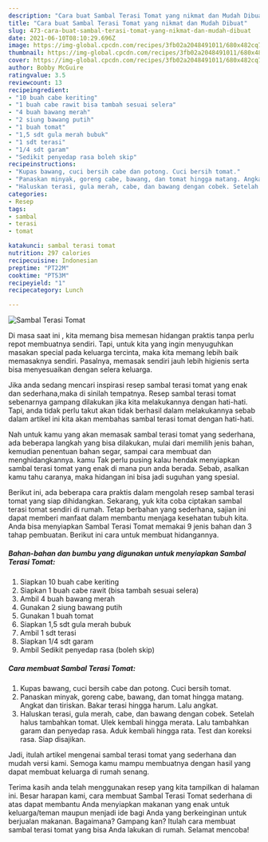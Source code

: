 ```yaml
---
description: "Cara buat Sambal Terasi Tomat yang nikmat dan Mudah Dibuat"
title: "Cara buat Sambal Terasi Tomat yang nikmat dan Mudah Dibuat"
slug: 473-cara-buat-sambal-terasi-tomat-yang-nikmat-dan-mudah-dibuat
date: 2021-06-10T08:10:29.696Z
image: https://img-global.cpcdn.com/recipes/3fb02a2048491011/680x482cq70/sambal-terasi-tomat-foto-resep-utama.jpg
thumbnail: https://img-global.cpcdn.com/recipes/3fb02a2048491011/680x482cq70/sambal-terasi-tomat-foto-resep-utama.jpg
cover: https://img-global.cpcdn.com/recipes/3fb02a2048491011/680x482cq70/sambal-terasi-tomat-foto-resep-utama.jpg
author: Bobby McGuire
ratingvalue: 3.5
reviewcount: 13
recipeingredient:
- "10 buah cabe keriting"
- "1 buah cabe rawit bisa tambah sesuai selera"
- "4 buah bawang merah"
- "2 siung bawang putih"
- "1 buah tomat"
- "1,5 sdt gula merah bubuk"
- "1 sdt terasi"
- "1/4 sdt garam"
- "Sedikit penyedap rasa boleh skip"
recipeinstructions:
- "Kupas bawang, cuci bersih cabe dan potong. Cuci bersih tomat."
- "Panaskan minyak, goreng cabe, bawang, dan tomat hingga matang. Angkat dan tiriskan. Bakar terasi hingga harum. Lalu angkat."
- "Haluskan terasi, gula merah, cabe, dan bawang dengan cobek. Setelah halus tambahkan tomat. Ulek kembali hingga merata. Lalu tambahkan garam dan penyedap rasa. Aduk kembali hingga rata. Test dan koreksi rasa. Siap disajikan."
categories:
- Resep
tags:
- sambal
- terasi
- tomat

katakunci: sambal terasi tomat 
nutrition: 297 calories
recipecuisine: Indonesian
preptime: "PT22M"
cooktime: "PT53M"
recipeyield: "1"
recipecategory: Lunch

---
```



![Sambal Terasi Tomat](https://img-global.cpcdn.com/recipes/3fb02a2048491011/680x482cq70/sambal-terasi-tomat-foto-resep-utama.jpg)

Di masa  saat ini , kita memang bisa memesan hidangan praktis tanpa perlu repot membuatnya sendiri. Tapi, untuk kita yang ingin menyuguhkan masakan special pada keluarga tercinta, maka kita memang lebih baik memasaknya sendiri. Pasalnya, memasak sendiri jauh lebih higienis serta bisa menyesuaikan dengan selera keluarga.

Jika anda sedang mencari inspirasi resep sambal terasi tomat yang enak dan sederhana,maka di sinilah tempatnya. Resep sambal terasi tomat  sebenarnya gampang dilakukan jika kita melakukannya dengan hati-hati. Tapi, anda tidak perlu takut akan tidak berhasil dalam melakukannya 
sebab dalam artikel ini kita akan membahas sambal terasi tomat dengan hati-hati.  



Nah untuk kamu yang akan memasak sambal terasi tomat yang sederhana, ada beberapa langkah yang bisa dilakukan, mulai dari memilih jenis bahan, kemudian penentuan bahan segar, sampai cara membuat dan menghidangkannya. kamu Tak perlu pusing kalau hendak menyiapkan sambal terasi tomat yang enak di mana pun anda berada. Sebab, asalkan kamu  tahu caranya, maka hidangan ini bisa jadi suguhan yang spesial.

Berikut ini, ada beberapa cara praktis  dalam mengolah resep sambal terasi tomat yang siap dihidangkan. Sekarang, yuk kita coba ciptakan sambal terasi tomat sendiri di rumah. Tetap berbahan yang sederhana, sajian ini dapat memberi manfaat dalam membantu menjaga kesehatan tubuh kita. Anda bisa menyiapkan Sambal Terasi Tomat memakai 9 jenis bahan dan 3 tahap pembuatan. Berikut ini cara untuk membuat hidangannya.

<!--inarticleads1-->

##### Bahan-bahan dan bumbu yang digunakan untuk menyiapkan Sambal Terasi Tomat:

1. Siapkan 10 buah cabe keriting
1. Siapkan 1 buah cabe rawit (bisa tambah sesuai selera)
1. Ambil 4 buah bawang merah
1. Gunakan 2 siung bawang putih
1. Gunakan 1 buah tomat
1. Siapkan 1,5 sdt gula merah bubuk
1. Ambil 1 sdt terasi
1. Siapkan 1/4 sdt garam
1. Ambil Sedikit penyedap rasa (boleh skip)




<!--inarticleads2-->

##### Cara membuat Sambal Terasi Tomat:

1. Kupas bawang, cuci bersih cabe dan potong. Cuci bersih tomat.
1. Panaskan minyak, goreng cabe, bawang, dan tomat hingga matang. Angkat dan tiriskan. Bakar terasi hingga harum. Lalu angkat.
1. Haluskan terasi, gula merah, cabe, dan bawang dengan cobek. Setelah halus tambahkan tomat. Ulek kembali hingga merata. Lalu tambahkan garam dan penyedap rasa. Aduk kembali hingga rata. Test dan koreksi rasa. Siap disajikan.




Jadi, itulah artikel mengenai  sambal terasi tomat  yang sederhana dan mudah versi kami. Semoga kamu mampu membuatnya dengan hasil yang dapat membuat keluarga di rumah senang. 

Terima kasih anda telah menggunakan resep yang kita tampilkan di halaman ini. Besar harapan kami, cara membuat  Sambal Terasi Tomat sederhana di atas dapat membantu Anda menyiapkan makanan yang enak untuk keluarga/teman maupun menjadi ide bagi Anda yang berkeinginan untuk berjualan makanan. Bagaimana? Gampang kan? Itulah cara membuat sambal terasi tomat yang bisa Anda lakukan di rumah. Selamat mencoba!

